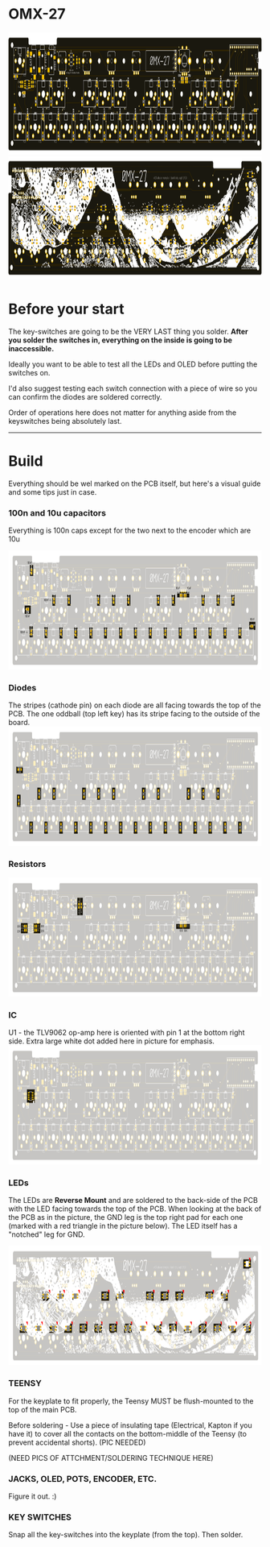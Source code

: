 # OMX-27

<img src="buildpix/OMX-27-top.png" alt="Top" width="1080" height="244" />  
<img src="buildpix/OMX-27-bottom.png" alt="Bottom" width="1080" height="244" />  

# Before your start

The key-switches are going to be the VERY LAST thing you solder. __After you solder the switches in, everything on the inside is going to be inaccessible.__

Ideally you want to be able to test all the LEDs and OLED before putting the switches on.

I'd also suggest testing each switch connection with a piece of wire so you can confirm the diodes are soldered correctly.

Order of operations here does not matter for anything aside from the keyswitches being absolutely last.


---
# Build

Everything should be wel marked on the PCB itself, but here's a visual guide and some tips just in case.


### 100n and 10u capacitors  

Everything is 100n caps except for the two next to the encoder which are 10u

<img src="buildpix/OMX-27-build-caps.png" alt="Capacitors" width="1080" height="237" />

### Diodes

The stripes (cathode pin) on each diode are all facing towards the top of the PCB. The one oddball (top left key) has its stripe facing to the outside of the board.
<img src="buildpix/OMX-27-build-diodes.png" alt="Diodes" width="1080" height="237" />

### Resistors
<img src="buildpix/OMX-27-build-resistors.png" alt="Resistors" width="1080" height="237" />

### IC

U1 - the TLV9062 op-amp here is oriented with pin 1 at the bottom right side. Extra large white dot added here in picture for emphasis.  
<img src="buildpix/OMX-27-ic.png" alt="IC" width="1080" height="237" />

### LEDs

The LEDs are __Reverse Mount__ and are soldered to the back-side of the PCB with the LED facing towards the top of the PCB. When looking at the back of the PCB as in the picture, the GND leg is the top right pad for each one (marked with a red triangle in the picture below). The LED itself has a "notched" leg for GND.

<img src="buildpix/OMX-27-build-leds.png" alt="LEDs" width="1080" height="237" />


### TEENSY

For the keyplate to fit properly, the Teensy MUST be flush-mounted to the top of the main PCB.

Before soldering - Use a piece of insulating tape (Electrical, Kapton if you have it) to cover all the contacts on the bottom-middle of the Teensy (to prevent accidental shorts). (PIC NEEDED) 

(NEED PICS OF ATTCHMENT/SOLDERING TECHNIQUE HERE)


### JACKS, OLED, POTS, ENCODER, ETC.

Figure it out. :)


### KEY SWITCHES

Snap all the key-switches into the keyplate (from the top). Then solder.